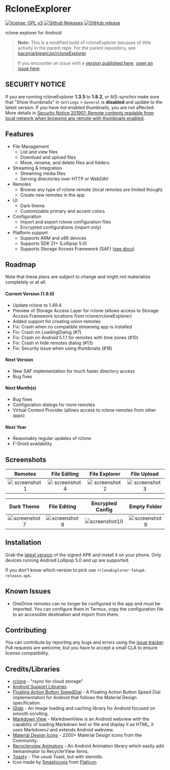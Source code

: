 # RcloneExplorer
[![license: GPL v3](https://img.shields.io/badge/License-GPLv3-blue.svg)](https://github.com/x0b/rcloneExplorer/blob/master/LICENSE) [![Github Releases](https://img.shields.io/github/downloads/x0b/rcloneExplorer/total.svg)](https://github.com/x0b/rcloneExplorer/releases) [![GitHub release](https://img.shields.io/github/v/release/x0b/rcloneExplorer?include_prereleases)](https://github.com/x0b/rcloneExplorer/releases/latest)

rclone explorer for Android

>**Note:**
>This is a modified build of rcloneExplorer because of little activity in the parent repo. For the parent repository, see [kaczmarkiewiczp/rcloneExplorer](https://github.com/kaczmarkiewiczp/rcloneExplorer).
>
>If you encounter an issue with a [version published here](https://github.com/x0b/rcloneExplorer/releases), [open an issue here](https://github.com/x0b/rcloneExplorer/issues/new). 

## SECURITY NOTICE
If you are running rcloneExplorer **1.3.5** to **1.8.2**, or AIS-synchro make sure that "Show thumbnails" in ```Settings``` > ```General``` is **disabled** and update to the latest version. If you have not enabled thumbnails, you are not affected.
More details in [Security Notice 201901: Remote contents readable from local network when browsing any remote with thumbnails enabled](https://github.com/x0b/rcloneExplorer/wiki/Security-Notice-201901:-Remote-contents-readable-from-local-network-when-browsing-any-remote-with-thumbnails-enabled.).

Features
--------
- File Management
    - List and view files
    - Download and upload files
    - Move, rename, and delete files and folders
- Streaming & Integration
    - Streaming media files
    - Serving directories over HTTP or WebDAV
- Remotes
    - Browse any type of rclone remote (local remotes are limited though)
    - Create new remotes in the app
- UI
    - Dark theme
    - Customizable primary and accent colors
- Configuration
    - Import and export rclone configuration files
    - Encrypted configurations (import only)
- Platform support
    - Supports ARM and x86 devices
    - Supports SDK 21+ (Lollipop 5.0)
    - Supports Storage Access Framework (SAF) ([see docs](https://github.com/x0b/rcloneExplorer/wiki#adding-local-storage-saf))

Roadmap
------------
Note that these plans are subject to change and might not materialize completely or at all.

#### Current Version (1.9.0)
 - Update rclone to 1.49.4
 - Preview of Storage Access Layer for rclone (allows access to Storage Access Framework locations from rclone/rcloneExplorer)
 - Added support for creating union remotes
 - Fix: Crash when no compatible streaming app is installed
 - Fix: Crash on LoadingDialog (#7)
 - Fix: Crash on Android 5.1.1 for remotes with time zones (#10)
 - Fix: Crash in hide remotes dialog (#13)
 - Fix: Security issue when using thumbnails (#18)

#### Next Version
- New SAF implementation for much faster directory access
- Bug fixes

#### Next Month(s)
- Bug fixes
- Configuration dialogs for more remotes
- Virtual Content Provider (allows access to rclone remotes from other apps)

#### Next Year
- Reasonably regular updates of rclone
- F-Droid availability

Screenshots
-----------

Remotes|File Editing|File Explorer|File Upload
:-----:|:--------------:|:-----------:|:---------:|
![screenshot1](https://github.com/kaczmarkiewiczp/rcloneExplorer/blob/master/screenshots/screenshot_1.png?raw=true)|![screenshot4](https://github.com/kaczmarkiewiczp/rcloneExplorer/blob/master/screenshots/screenshot_4.png?raw=true)|![screenshot2](https://github.com/kaczmarkiewiczp/rcloneExplorer/blob/master/screenshots/screenshot_2.png?raw=true)|![screenshot3](https://github.com/kaczmarkiewiczp/rcloneExplorer/blob/master/screenshots/screenshot_3.png?raw=true)

Dark Theme|File Editing|Encrypted Config| Empty Folder
:----------:|:----------:|:--------:|:-------------:|
![screenshot7](https://github.com/kaczmarkiewiczp/rcloneExplorer/blob/master/screenshots/screenshot_7.png?raw=true)|![screenshot8](https://github.com/kaczmarkiewiczp/rcloneExplorer/blob/master/screenshots/screenshot_8.png?raw=true)|![screenshot10](https://github.com/kaczmarkiewiczp/rcloneExplorer/blob/master/screenshots/screenshot_10.png?raw=true) | ![screenshot9](https://github.com/kaczmarkiewiczp/rcloneExplorer/blob/master/screenshots/screenshot_9.png?raw=true) |

Installation
------------
Grab the [latest version](https://github.com/x0b/rcloneExplorer/releases/latest) of the signed APK and install it on your phone. Only devices running Android Lollipop 5.0 and up are supported. 

If you don't know which version to pick use ```rcloneExplorer-fatapk-release.apk```.

Known Issues
------------
- OneDrive remotes can no longer be configured in the app and must be imported. You can configure them in Termux, copy the configuration file to an accessible destination and import from there.

Contributing
------------
You can contribute by reporting any bugs and errors using the [issue tracker](https://github.com/x0b/rcloneExplorer/issues). Pull requests are welcome, but you have to accept a small CLA to ensure license compatibility.

Credits/Libraries
-----------------
- [rclone](https://github.com/rclone/rclone) - "rsync for cloud storage"
- [Android Support Libraries](https://developer.android.com/topic/libraries/support-library)
- [Floating Action Button SpeedDial](https://github.com/leinardi/FloatingActionButtonSpeedDial) - A Floating Action Button Speed Dial implementation for Android that follows the Material Design specification.
- [Glide](https://github.com/bumptech/glide) - An image loading and caching library for Android focused on smooth scrolling.
- [Markdown View](https://github.com/falnatsheh/MarkdownView) - MarkdownView is an Android webview with the capablity of loading Markdown text or file and display it as HTML, it uses MarkdownJ and extends Android webview.
- [Material Design Icons](https://github.com/Templarian/MaterialDesign) - 2200+ Material Design Icons from the Community.
- [Recyclerview Animators](https://github.com/wasabeef/recyclerview-animators) - An Android Animation library which easily add itemanimator to RecyclerView items.
- [Toasty](https://github.com/GrenderG/Toasty) - The usual Toast, but with steroids.
- Icon made by [Smashicons](https://www.flaticon.com/authors/smashicons) from [Flaticon](https://www.flaticon.com)
